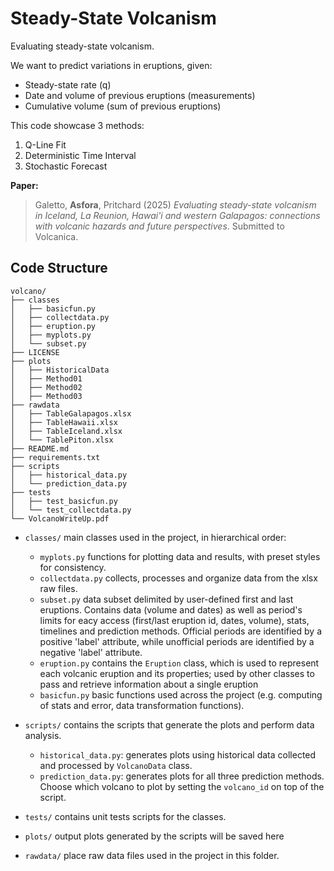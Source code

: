 # Steady-State Volcanism

Evaluating steady-state volcanism. 

We want to predict variations in eruptions, given:
- Steady-state rate (q)
- Date and volume of previous eruptions (measurements)
- Cumulative volume (sum of previous eruptions)

This code showcase 3 methods:

1. Q-Line Fit
2. Deterministic Time Interval
3. Stochastic Forecast

**Paper:** 

> Galetto, **Asfora**, Pritchard (2025) _Evaluating steady-state volcanism in Iceland, La Reunion, Hawai'i and western Galapagos: connections with volcanic hazards and future perspectives_. Submitted to Volcanica.


## Code Structure

```
volcano/
├── classes
│   ├── basicfun.py
│   ├── collectdata.py
│   ├── eruption.py
│   ├── myplots.py
│   └── subset.py
├── LICENSE
├── plots
│   ├── HistoricalData
│   ├── Method01
│   ├── Method02
│   ├── Method03
├── rawdata
│   ├── TableGalapagos.xlsx
│   ├── TableHawaii.xlsx
│   ├── TableIceland.xlsx
│   └── TablePiton.xlsx
├── README.md
├── requirements.txt
├── scripts
│   ├── historical_data.py
│   └── prediction_data.py
├── tests
│   ├── test_basicfun.py
│   └── test_collectdata.py
└── VolcanoWriteUp.pdf
```

* `classes/` main classes used in the project, in hierarchical order:
  * `myplots.py` functions for plotting data and results, with preset styles for consistency.
  * `collectdata.py` collects, processes and organize data from the xlsx raw files.
  * `subset.py` data subset delimited by user-defined first and last eruptions. Contains data (volume and dates) 
as well as period's limits for eacy access (first/last eruption id, dates, volume), stats, timelines and prediction methods.
Official periods are identified by a positive 'label' attribute, while unofficial periods are identified by a negative 'label' attribute.
  * `eruption.py` contains the `Eruption` class, which is used to represent each volcanic eruption and its properties; used by other classes to pass and retrieve information about a single eruption
  * `basicfun.py` basic functions used across the project (e.g. computing of stats and error, data transformation functions).

* `scripts/` contains the scripts that generate the plots and perform data analysis.
  * `historical_data.py`: generates plots using historical data collected and processed by `VolcanoData` class. 
  * `prediction_data.py`: generates plots for all three prediction methods.
Choose which volcano to plot by setting the `volcano_id` on top of the script.
* `tests/` contains unit tests scripts for the classes.
* `plots/` output plots generated by the scripts will be saved here
* `rawdata/` place raw data files used in the project in this folder.
